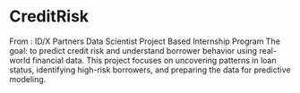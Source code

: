 # CreditRisk
From : ID/X Partners Data Scientist Project Based Internship Program
The goal: to predict credit risk and understand borrower behavior using real-world financial data. This project focuses on uncovering patterns in loan status, identifying high-risk borrowers, and preparing the data for predictive modeling.








